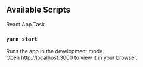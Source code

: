 ## Available Scripts

React App Task

### `yarn start`

Runs the app in the development mode.\
Open [http://localhost:3000](http://localhost:3000) to view it in your browser.

